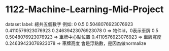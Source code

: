 # 1122-Machine-Learning-Mid-Project


dataset label:
總共五個數字
例如: 0 0.5 0.5048076923076923 0.4110576923076923 0.24639423076923078
0 => 物件id，0表示車牌
0.5 0.5048076923076923 => 車牌中心點位置
0.4110576923076923 => 車牌寬度
0.24639423076923078 => 車牌高度
會是浮點數，是因為做normalize
